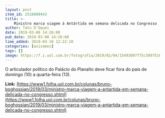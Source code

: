 ```yaml
---
layout: post
item_id: 2516000443
title: >-
    Ministro marca viagem à Antártida em semana delicada no Congresso
author: Tatu D'Oquei
date: 2019-03-08 14:26:00
pub_date: 2019-03-08 14:26:00
time_added: 2019-03-10 12:22:10
categories: [avisamos]
tags: []
image: https://f.i.uol.com.br/fotografia/2019/02/04/15493097775c5897516e963_1549309777_3x2_rt.jpg
---
```


O articulador político do Palácio do Planalto deve ficar fora do país de domingo (10) a quarta-feira (13).

**Link:** [https://www1.folha.uol.com.br/colunas/bruno-boghossian/2019/03/ministro-marca-viagem-a-antartida-em-semana-delicada-no-congresso.shtml](https://www1.folha.uol.com.br/colunas/bruno-boghossian/2019/03/ministro-marca-viagem-a-antartida-em-semana-delicada-no-congresso.shtml)

